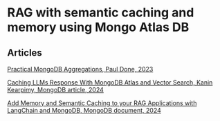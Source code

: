 # RAG with semantic caching and memory using Mongo Atlas DB

## Articles

[Practical MongoDB Aggregations, Paul Done, 2023](https://www.practical-mongodb-aggregations.com/front-cover.html)

[Caching LLMs Response With MongoDB Atlas and Vector Search, Kanin Kearpimy, MongoDB article, 2024](https://www.mongodb.com/developer/products/atlas/llm_caching_with_mongodb/)

[Add Memory and Semantic Caching to your RAG Applications with LangChain and MongoDB, MongoDB document, 2024](https://www.mongodb.com/docs/atlas/ai-integrations/langchain/memory-semantic-cache/)

